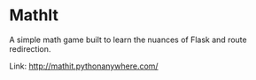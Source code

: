 # MathIt

A simple math game built to learn the nuances of Flask and route redirection.

Link: http://mathit.pythonanywhere.com/

##
